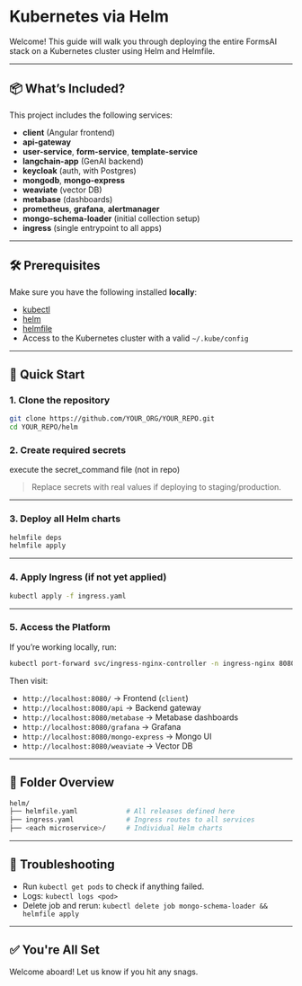# Kubernetes via Helm

Welcome! This guide will walk you through deploying the entire FormsAI stack on a Kubernetes cluster using Helm and Helmfile.

---

## 📦 What’s Included?

This project includes the following services:

- **client** (Angular frontend)
- **api-gateway**
- **user-service**, **form-service**, **template-service**
- **langchain-app** (GenAI backend)
- **keycloak** (auth, with Postgres)
- **mongodb**, **mongo-express**
- **weaviate** (vector DB)
- **metabase** (dashboards)
- **prometheus**, **grafana**, **alertmanager**
- **mongo-schema-loader** (initial collection setup)
- **ingress** (single entrypoint to all apps)

---

## 🛠 Prerequisites

Make sure you have the following installed **locally**:

- [kubectl](https://kubernetes.io/docs/tasks/tools/)
- [helm](https://helm.sh/docs/intro/install/)
- [helmfile](https://github.com/helmfile/helmfile#installation)
- Access to the Kubernetes cluster with a valid `~/.kube/config`

---

## 🚀 Quick Start

### 1. Clone the repository

```bash
git clone https://github.com/YOUR_ORG/YOUR_REPO.git
cd YOUR_REPO/helm
```

### 2. Create required secrets

execute the secret_command file (not in repo)

> Replace secrets with real values if deploying to staging/production.

---

### 3. Deploy all Helm charts

```bash
helmfile deps
helmfile apply
```

---

### 4. Apply Ingress (if not yet applied)

```bash
kubectl apply -f ingress.yaml
```

---

### 5. Access the Platform

If you’re working locally, run:

```bash
kubectl port-forward svc/ingress-nginx-controller -n ingress-nginx 8080:80
```

Then visit:

- `http://localhost:8080/` → Frontend (`client`)
- `http://localhost:8080/api` → Backend gateway
- `http://localhost:8080/metabase` → Metabase dashboards
- `http://localhost:8080/grafana` → Grafana
- `http://localhost:8080/mongo-express` → Mongo UI
- `http://localhost:8080/weaviate` → Vector DB

---

## 📂 Folder Overview

```bash
helm/
├── helmfile.yaml            # All releases defined here
├── ingress.yaml             # Ingress routes to all services
├── <each microservice>/     # Individual Helm charts
```

---

## 💬 Troubleshooting

- Run `kubectl get pods` to check if anything failed.
- Logs: `kubectl logs <pod>`
- Delete job and rerun: `kubectl delete job mongo-schema-loader && helmfile apply`

---

## ✅ You're All Set

Welcome aboard! Let us know if you hit any snags.
